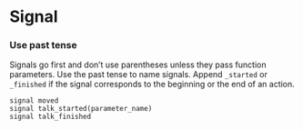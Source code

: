 # Signal

### Use past tense

Signals go first and don’t use parentheses unless they pass function parameters. Use the past tense to name signals. Append `_started` or `_finished` if the signal corresponds to the beginning or the end of an action.

```text
signal moved
signal talk_started(parameter_name)
signal talk_finished
```

